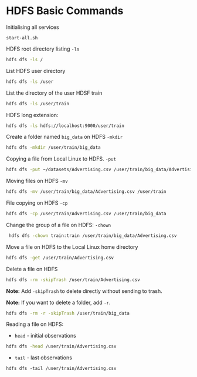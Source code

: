 # HDFS Basic Commands

Initialising all services

```
start-all.sh
```

HDFS root directory listing `-ls`

```bash
hdfs dfs -ls /
```

List HDFS user directory

```bash
hdfs dfs -ls /user
```

List the directory of the user HDSF train

```bash
hdfs dfs -ls /user/train
```

HDFS long extension:

```bash
hdfs dfs -ls hdfs://localhost:9000/user/train
```

Create a folder named `big_data` on HDFS `-mkdir`

```bash
hdfs dfs -mkdir /user/train/big_data
```

Copying a file from Local Linux to HDFS. `-put`

```bash
hdfs dfs -put ~/datasets/Advertising.csv /user/train/big_data/Advertising.csv
```

Moving files on HDFS `-mv`

```bash
hdfs dfs -mv /user/train/big_data/Advertising.csv /user/train
```

File copying on HDFS `-cp`

```bash
hdfs dfs -cp /user/train/Advertising.csv /user/train/big_data
```

Change the group of a file on HDFS: `-chown`

```bash
 hdfs dfs -chown train:train /user/train/big_data/Advertising.csv
```

Move a file on HDFS to the Local Linux home directory

```bash
hdfs dfs -get /user/train/Advertising.csv
```

Delete a file on HDFS

```bash
hdfs dfs -rm -skipTrash /user/train/Advertising.csv
```

**Note:** Add `-skipTrash` to delete directly without sending to trash.

**Note:** If you want to delete a folder, add `-r`.

```bash
hdfs dfs -rm -r -skipTrash /user/train/big_data
```

Reading a file on HDFS:

- `head` - initial observations

```bash
hdfs dfs -head /user/train/Advertising.csv
```

- `tail` - last observations

```
hdfs dfs -tail /user/train/Advertising.csv
```
